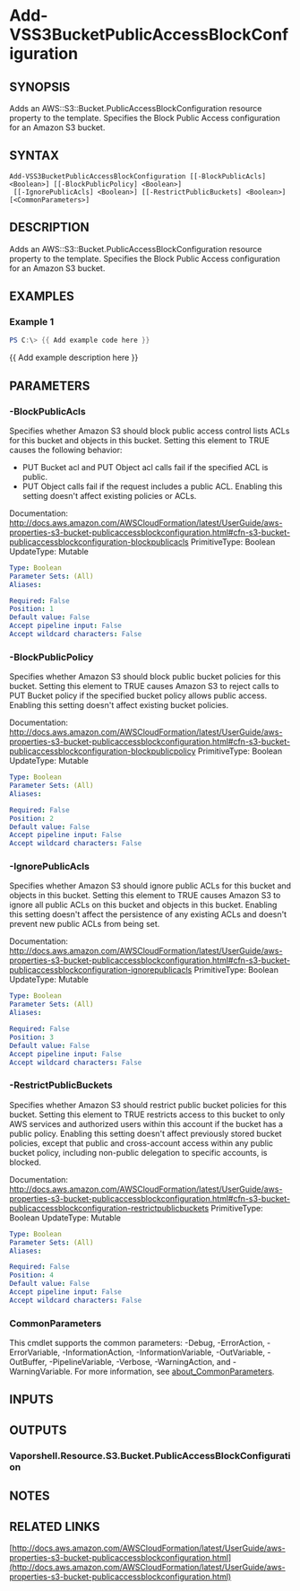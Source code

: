# Add-VSS3BucketPublicAccessBlockConfiguration

## SYNOPSIS
Adds an AWS::S3::Bucket.PublicAccessBlockConfiguration resource property to the template.
Specifies the Block Public Access configuration for an Amazon S3 bucket.

## SYNTAX

```
Add-VSS3BucketPublicAccessBlockConfiguration [[-BlockPublicAcls] <Boolean>] [[-BlockPublicPolicy] <Boolean>]
 [[-IgnorePublicAcls] <Boolean>] [[-RestrictPublicBuckets] <Boolean>] [<CommonParameters>]
```

## DESCRIPTION
Adds an AWS::S3::Bucket.PublicAccessBlockConfiguration resource property to the template.
Specifies the Block Public Access configuration for an Amazon S3 bucket.

## EXAMPLES

### Example 1
```powershell
PS C:\> {{ Add example code here }}
```

{{ Add example description here }}

## PARAMETERS

### -BlockPublicAcls
Specifies whether Amazon S3 should block public access control lists ACLs for this bucket and objects in this bucket.
Setting this element to TRUE causes the following behavior:
+ PUT Bucket acl and PUT Object acl calls fail if the specified ACL is public.
+ PUT Object calls fail if the request includes a public ACL.
Enabling this setting doesn't affect existing policies or ACLs.

Documentation: http://docs.aws.amazon.com/AWSCloudFormation/latest/UserGuide/aws-properties-s3-bucket-publicaccessblockconfiguration.html#cfn-s3-bucket-publicaccessblockconfiguration-blockpublicacls
PrimitiveType: Boolean
UpdateType: Mutable

```yaml
Type: Boolean
Parameter Sets: (All)
Aliases:

Required: False
Position: 1
Default value: False
Accept pipeline input: False
Accept wildcard characters: False
```

### -BlockPublicPolicy
Specifies whether Amazon S3 should block public bucket policies for this bucket.
Setting this element to TRUE causes Amazon S3 to reject calls to PUT Bucket policy if the specified bucket policy allows public access.
Enabling this setting doesn't affect existing bucket policies.

Documentation: http://docs.aws.amazon.com/AWSCloudFormation/latest/UserGuide/aws-properties-s3-bucket-publicaccessblockconfiguration.html#cfn-s3-bucket-publicaccessblockconfiguration-blockpublicpolicy
PrimitiveType: Boolean
UpdateType: Mutable

```yaml
Type: Boolean
Parameter Sets: (All)
Aliases:

Required: False
Position: 2
Default value: False
Accept pipeline input: False
Accept wildcard characters: False
```

### -IgnorePublicAcls
Specifies whether Amazon S3 should ignore public ACLs for this bucket and objects in this bucket.
Setting this element to TRUE causes Amazon S3 to ignore all public ACLs on this bucket and objects in this bucket.
Enabling this setting doesn't affect the persistence of any existing ACLs and doesn't prevent new public ACLs from being set.

Documentation: http://docs.aws.amazon.com/AWSCloudFormation/latest/UserGuide/aws-properties-s3-bucket-publicaccessblockconfiguration.html#cfn-s3-bucket-publicaccessblockconfiguration-ignorepublicacls
PrimitiveType: Boolean
UpdateType: Mutable

```yaml
Type: Boolean
Parameter Sets: (All)
Aliases:

Required: False
Position: 3
Default value: False
Accept pipeline input: False
Accept wildcard characters: False
```

### -RestrictPublicBuckets
Specifies whether Amazon S3 should restrict public bucket policies for this bucket.
Setting this element to TRUE restricts access to this bucket to only AWS services and authorized users within this account if the bucket has a public policy.
Enabling this setting doesn't affect previously stored bucket policies, except that public and cross-account access within any public bucket policy, including non-public delegation to specific accounts, is blocked.

Documentation: http://docs.aws.amazon.com/AWSCloudFormation/latest/UserGuide/aws-properties-s3-bucket-publicaccessblockconfiguration.html#cfn-s3-bucket-publicaccessblockconfiguration-restrictpublicbuckets
PrimitiveType: Boolean
UpdateType: Mutable

```yaml
Type: Boolean
Parameter Sets: (All)
Aliases:

Required: False
Position: 4
Default value: False
Accept pipeline input: False
Accept wildcard characters: False
```

### CommonParameters
This cmdlet supports the common parameters: -Debug, -ErrorAction, -ErrorVariable, -InformationAction, -InformationVariable, -OutVariable, -OutBuffer, -PipelineVariable, -Verbose, -WarningAction, and -WarningVariable. For more information, see [about_CommonParameters](http://go.microsoft.com/fwlink/?LinkID=113216).

## INPUTS

## OUTPUTS

### Vaporshell.Resource.S3.Bucket.PublicAccessBlockConfiguration
## NOTES

## RELATED LINKS

[http://docs.aws.amazon.com/AWSCloudFormation/latest/UserGuide/aws-properties-s3-bucket-publicaccessblockconfiguration.html](http://docs.aws.amazon.com/AWSCloudFormation/latest/UserGuide/aws-properties-s3-bucket-publicaccessblockconfiguration.html)

